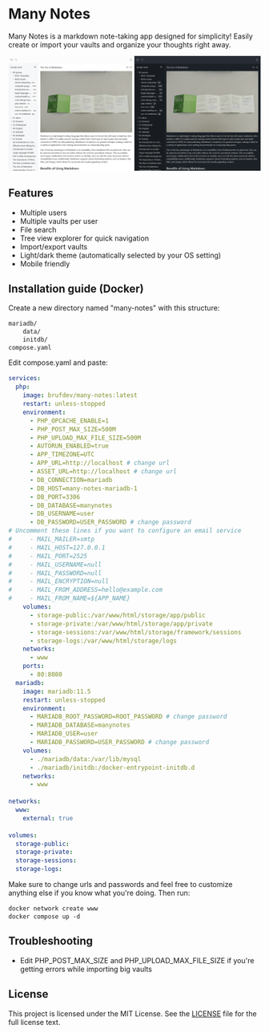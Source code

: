 # Many Notes

Many Notes is a markdown note-taking app designed for simplicity! Easily create or import your vaults and organize your thoughts right away.

![Screenshot](.github/screenshots/light-dark-themes.png)

## Features

- Multiple users
- Multiple vaults per user
- File search
- Tree view explorer for quick navigation
- Import/export vaults
- Light/dark theme (automatically selected by your OS setting)
- Mobile friendly

## Installation guide (Docker)

Create a new directory named "many-notes" with this structure:

```
mariadb/
	data/
	initdb/
compose.yaml
```

Edit compose.yaml and paste:

```yaml
services:
  php:
    image: brufdev/many-notes:latest
    restart: unless-stopped
    environment:
      - PHP_OPCACHE_ENABLE=1
      - PHP_POST_MAX_SIZE=500M
      - PHP_UPLOAD_MAX_FILE_SIZE=500M
      - AUTORUN_ENABLED=true
      - APP_TIMEZONE=UTC
      - APP_URL=http://localhost # change url
      - ASSET_URL=http://localhost # change url
      - DB_CONNECTION=mariadb
      - DB_HOST=many-notes-mariadb-1
      - DB_PORT=3306
      - DB_DATABASE=manynotes
      - DB_USERNAME=user
      - DB_PASSWORD=USER_PASSWORD # change password
# Uncomment these lines if you want to configure an email service
#     - MAIL_MAILER=smtp
#     - MAIL_HOST=127.0.0.1
#     - MAIL_PORT=2525
#     - MAIL_USERNAME=null
#     - MAIL_PASSWORD=null
#     - MAIL_ENCRYPTION=null
#     - MAIL_FROM_ADDRESS=hello@example.com
#     - MAIL_FROM_NAME=${APP_NAME}
    volumes:
      - storage-public:/var/www/html/storage/app/public
      - storage-private:/var/www/html/storage/app/private
      - storage-sessions:/var/www/html/storage/framework/sessions
      - storage-logs:/var/www/html/storage/logs
    networks:
      - www
    ports:
      - 80:8080
  mariadb:
    image: mariadb:11.5
    restart: unless-stopped
    environment:
      - MARIADB_ROOT_PASSWORD=ROOT_PASSWORD # change password
      - MARIADB_DATABASE=manynotes
      - MARIADB_USER=user
      - MARIADB_PASSWORD=USER_PASSWORD # change password
    volumes:
      - ./mariadb/data:/var/lib/mysql
      - ./mariadb/initdb:/docker-entrypoint-initdb.d
    networks:
      - www

networks:
  www:
    external: true

volumes:
  storage-public:
  storage-private:
  storage-sessions:
  storage-logs:
```

Make sure to change urls and passwords and feel free to customize anything else if you know what you're doing. Then run:

```shell
docker network create www
docker compose up -d
```

## Troubleshooting

- Edit PHP_POST_MAX_SIZE and PHP_UPLOAD_MAX_FILE_SIZE if you're getting errors while importing big vaults  

## License

This project is licensed under the MIT License. See the [LICENSE](LICENSE) file for the full license text.
